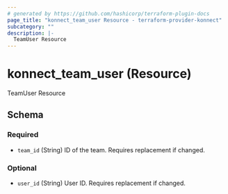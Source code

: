 ```yaml
---
# generated by https://github.com/hashicorp/terraform-plugin-docs
page_title: "konnect_team_user Resource - terraform-provider-konnect"
subcategory: ""
description: |-
  TeamUser Resource
---
```


# konnect_team_user (Resource)

TeamUser Resource



<!-- schema generated by tfplugindocs -->
## Schema

### Required

- `team_id` (String) ID of the team. Requires replacement if changed.

### Optional

- `user_id` (String) User ID. Requires replacement if changed.


